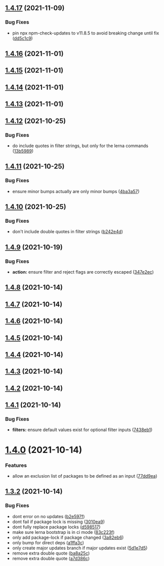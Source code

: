 ## [1.4.17](https://github.com/atlantis-devs/dependabump/compare/v1.4.16...v1.4.17) (2021-11-09)


### Bug Fixes

* pin npx npm-check-updates to v11.8.5 to avoid breaking change until fix ([dd5c1c9](https://github.com/atlantis-devs/dependabump/commit/dd5c1c9f5b501107ebc02c2fe0141438501497fd))

## [1.4.16](https://github.com/atlantis-devs/dependabump/compare/v1.4.15...v1.4.16) (2021-11-01)

## [1.4.15](https://github.com/atlantis-devs/dependabump/compare/v1.4.14...v1.4.15) (2021-11-01)

## [1.4.14](https://github.com/atlantis-devs/dependabump/compare/v1.4.13...v1.4.14) (2021-11-01)

## [1.4.13](https://github.com/atlantis-devs/dependabump/compare/v1.4.12...v1.4.13) (2021-11-01)

## [1.4.12](https://github.com/atlantis-devs/dependabump/compare/v1.4.11...v1.4.12) (2021-10-25)


### Bug Fixes

* do include quotes in filter strings, but only for the lerna commands ([13b5989](https://github.com/atlantis-devs/dependabump/commit/13b5989714a848fc8b9f6026c7365f1b18240221))

## [1.4.11](https://github.com/atlantis-devs/dependabump/compare/v1.4.10...v1.4.11) (2021-10-25)


### Bug Fixes

* ensure minor bumps actually are only minor bumps ([4ba3a57](https://github.com/atlantis-devs/dependabump/commit/4ba3a57482bb12fc14dff3332907995d35157b5e))

## [1.4.10](https://github.com/atlantis-devs/dependabump/compare/v1.4.9...v1.4.10) (2021-10-25)


### Bug Fixes

* don't include double quotes in filter strings ([b242e4d](https://github.com/atlantis-devs/dependabump/commit/b242e4daba1adba817cb3c10e1135b3bb659a618))

## [1.4.9](https://github.com/atlantis-devs/dependabump/compare/v1.4.8...v1.4.9) (2021-10-19)


### Bug Fixes

* **action:** ensure filter and reject flags are correctly escaped ([347e2ec](https://github.com/atlantis-devs/dependabump/commit/347e2ecee8dc3ae070cbb77c362bcb4bb7b0080c))

## [1.4.8](https://github.com/atlantis-devs/dependabump/compare/v1.4.7...v1.4.8) (2021-10-14)

## [1.4.7](https://github.com/atlantis-devs/dependabump/compare/v1.4.6...v1.4.7) (2021-10-14)

## [1.4.6](https://github.com/atlantis-devs/dependabump/compare/v1.4.5...v1.4.6) (2021-10-14)

## [1.4.5](https://github.com/atlantis-devs/dependabump/compare/v1.4.4...v1.4.5) (2021-10-14)

## [1.4.4](https://github.com/atlantis-devs/dependabump/compare/v1.4.3...v1.4.4) (2021-10-14)

## [1.4.3](https://github.com/atlantis-devs/dependabump/compare/v1.4.2...v1.4.3) (2021-10-14)

## [1.4.2](https://github.com/atlantis-devs/dependabump/compare/v1.4.1...v1.4.2) (2021-10-14)

## [1.4.1](https://github.com/atlantis-devs/dependabump/compare/v1.4.0...v1.4.1) (2021-10-14)


### Bug Fixes

* **filters:** ensure default values exist for optional filter inputs ([7438eb1](https://github.com/atlantis-devs/dependabump/commit/7438eb1239cb9ca605067915dd6c06601632b2df))

# [1.4.0](https://github.com/atlantis-devs/dependabump/compare/v1.3.2...v1.4.0) (2021-10-14)


### Features

* allow an exclusion list of packages to be defined as an input ([77dd9ea](https://github.com/atlantis-devs/dependabump/commit/77dd9ea1696e6f318ca2fd96033994b6893f92ea))

## [1.3.2](https://github.com/atlantis-devs/dependabump/compare/v1.3.1...v1.3.2) (2021-10-14)


### Bug Fixes

* dont error on no updates ([b2e597f](https://github.com/atlantis-devs/dependabump/commit/b2e597fe34889cda10edca17315d0dbfa929410e))
* dont fail if package lock is missing ([3010ea9](https://github.com/atlantis-devs/dependabump/commit/3010ea995d308863bf1821d15a1f0658d6e01018))
* dont fully replace package locks ([d598517](https://github.com/atlantis-devs/dependabump/commit/d598517d34e453503e72a3f6a3e635feff4895c4))
* make sure lerna bootstrap is in ci mode ([83c223f](https://github.com/atlantis-devs/dependabump/commit/83c223f7c24dc536ef1482dd8bce7f4b51cabe66))
* only add package-lock if package changed ([3a82eb6](https://github.com/atlantis-devs/dependabump/commit/3a82eb6f48fff231dec455345474854a01ed94aa))
* only bump for direct deps ([a1ffa3c](https://github.com/atlantis-devs/dependabump/commit/a1ffa3cefd77aee3ba3b729c6a235d2259644fae))
* only create major updates branch if major updates exist ([5d1e7d5](https://github.com/atlantis-devs/dependabump/commit/5d1e7d54fa7731a3c814857dba36b9b43584606b))
* remove extra double quote ([ba8a25c](https://github.com/atlantis-devs/dependabump/commit/ba8a25c05df376b241309fcd2498e3d3e359b12e))
* remove extra double quote ([a7d386c](https://github.com/atlantis-devs/dependabump/commit/a7d386c88b99d0e122975e5572ea794a88644b86))
